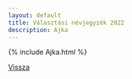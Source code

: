 ```yaml
---
layout: default
title: Választási névjegyzék 2022
description: Ajka
---
```


{% include Ajka.html %}

[Vissza](./)